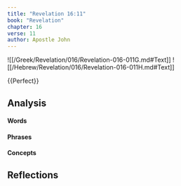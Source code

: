 ```yaml
---
title: "Revelation 16:11"
book: "Revelation"
chapter: 16
verse: 11
author: Apostle John
---
```

![[/Greek/Revelation/016/Revelation-016-011G.md#Text]]
![[/Hebrew/Revelation/016/Revelation-016-011H.md#Text]]

{{Perfect}}

## Analysis

#### Words

#### Phrases

#### Concepts

## Reflections
